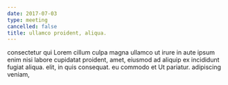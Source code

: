 ```yaml
---
date: 2017-07-03
type: meeting
cancelled: false
title: ullamco proident, aliqua.
---
```

consectetur qui Lorem cillum culpa magna ullamco ut irure in aute ipsum enim nisi labore cupidatat proident, amet, eiusmod ad aliquip ex incididunt fugiat aliqua. elit, in quis consequat. eu commodo et Ut pariatur. adipiscing veniam,